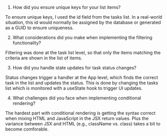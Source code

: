 1. How did you ensure unique keys for your list items?

To ensure unique keys, I used the id field from the tasks list. In a real-world situation, this id would normally be assigned by the database or generated as a GUID to ensure uniqueness.

2. What considerations did you make when implementing the filtering functionality?

Filtering was done at the task list level, so that only the items matching the criteria are shown in the list of items.

3. How did you handle state updates for task status changes?

Status changes trigger a handler at the App level, which finds the correct task in the list and updates the status. This is done by changing the tasks list which is monitored with a useState hook to trigger UI updates.

4. What challenges did you face when implementing conditional rendering?

The hardest part with conditional rendering is getting the syntax correct when mixing HTML and JavaScript in the JSX return values. Plus the variance between JSX and HTML (e.g., className vs. class) takes a bit to become comforable.
